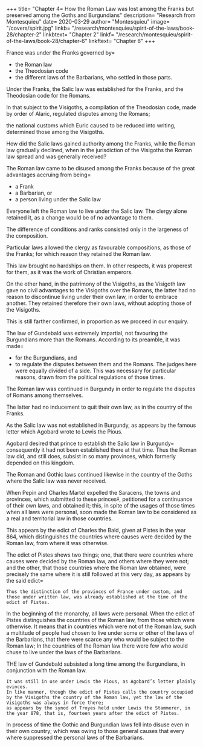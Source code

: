 +++
title=  "Chapter 4=  How the Roman Law was lost among the Franks but preserved among the Goths and Burgundians"
description=  "Research from Montesquieu"
date=  2020-03-29
author=  "Montesquieu"
image= "/covers/spirit.jpg"
linkb=  "/research/montesquieu/spirit-of-the-laws/book-28/chapter-2"
linkbtext=  "Chapter 2"
linkf=  "/research/montesquieu/spirit-of-the-laws/book-28/chapter-6"
linkftext=  "Chapter 6"
+++

France was under the Franks governed by= 
- the Roman law
- the Theodosian code
- the different laws of the Barbarians, who settled in those parts.

Under the Franks, the Salic law was established for the Franks, and the Theodosian code for the Romans.

In that subject to the Visigoths, a compilation of the Theodosian code, made by order of Alaric, regulated disputes among the Romans; 

the national customs which Euric caused to be reduced into writing, determined those among the Visigoths. 

How did the Salic laws gained authority among the Franks, while the Roman law gradually declined, when in the jurisdiction of the Visigoths the Roman law spread and was generally received?

The Roman law came to be disused among the Franks because of the great advantages accruing from being= 
- a Frank
- a Barbarian, or
- a person living under the Salic law

Everyone left the Roman law to live under the Salic law. The clergy alone retained it, as a change would be of no advantage to them. 

The difference of conditions and ranks consisted only in the largeness of the composition. 

Particular laws allowed the clergy as favourable compositions, as those of the Franks; for which reason they retained the Roman law. 

This law brought no hardships on them. In other respects, it was properest for them, as it was the work of Christian emperors.

On the other hand, in the patrimony of the Visigoths, as the Visigoth law gave no civil advantages to the Visigoths over the Romans, the latter had no reason to discontinue living under their own law, in order to embrace another. They retained therefore their own laws, without adopting those of the Visigoths.

This is still farther confirmed, in proportion as we proceed in our enquiry. 

The law of Gundebald was extremely impartial, not favouring the Burgundians more than the Romans. According to its preamble, it was made= 
- for the Burgundians, and
- to regulate the disputes between them and the Romans. The judges here were equally divided of a side. This was necessary for particular reasons, drawn from the political regulations of those times. 

The Roman law was continued in Burgundy in order to regulate the disputes of Romans among themselves. 

The latter had no inducement to quit their own law, as in the country of the Franks.

As the Salic law was not established in Burgundy, as appears by the famous letter which Agobard wrote to Lewis the Pious.

Agobard desired that prince to establish the Salic law in Burgundy=  consequently it had not been established there at that time. Thus the Roman law did, and still does, subsist in so many provinces, which formerly depended on this kingdom.

The Roman and Gothic laws continued likewise in the country of the Goths where the Salic law was never received. 

When Pepin and Charles Martel expelled the Saracens, the towns and provinces, which submitted to these princes‡, petitioned for a continuance of their own laws, and obtained it; this, in spite of the usages of those times when all laws were personal, soon made the Roman law to be considered as a real and territorial law in those countries.

This appears by the edict of Charles the Bald, given at Pistes in the year 864, which distinguishes the countries where causes were decided by the Roman law, from where it was otherwise.

The edict of Pistes shews two things; one, that there were countries where causes were decided by the Roman law, and others where they were not; and the other, that those countries where the Roman law obtained, were precisely the same where it is still followed at this very day, as appears by the said edict= 

    Thus the distinction of the provinces of France under custom, and those under written law, was already established at the time of the edict of Pistes.

In the beginning of the monarchy, all laws were personal. When the edict of Pistes distinguishes the countries of the Roman law, from those which were otherwise.
    It means that in countries which were not of the Roman law, such a multitude of people had chosen to live under some or other of the laws of the Barbarians, that there were scarce any who would be subject to the Roman law;
    In the countries of the Roman law there were few who would chuse to live under the laws of the Barbarians.

<!-- I am not ignorant, that what is here advanced will be reckoned new;
But if the things which I assert be true, surely they are very ancient.
After all, what great matter is it, whether they come from me, from the Valesius’s, or from the Bignons? -->

THE law of Gundebald subsisted a long time among the Burgundians, in conjunction with the Roman law.

    It was still in use under Lewis the Pious, as Agobard’s letter plainly evinces.
    In like manner, though the edict of Pistes calls the country occupied by the Visigoths the country of the Roman law, yet the law of the Visigoths was always in force there;
    as appears by the synod of Troyes held under Lewis the Stammerer, in the year 878, that is, fourteen years after the edict of Pistes.

In process of time the Gothic and Burgundian laws fell into disuse even in their own country; which was owing to those general causes that every where suppressed the personal laws of the Barbarians.

